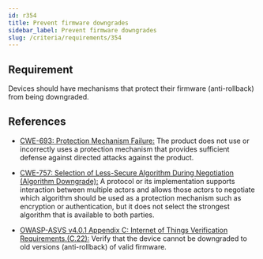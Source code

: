 ```yaml
---
id: r354
title: Prevent firmware downgrades
sidebar_label: Prevent firmware downgrades
slug: /criteria/requirements/354
---
```


## Requirement

Devices should have mechanisms
that protect their firmware (anti-rollback)
from being downgraded.

## References

- [CWE-693: Protection Mechanism Failure:](https://cwe.mitre.org/data/definitions/693.html)
  The product does not use
  or incorrectly uses a protection mechanism
  that provides sufficient defense
  against directed attacks
  against the product.

- [CWE-757: Selection of Less-Secure Algorithm During Negotiation (Algorithm Downgrade):](https://cwe.mitre.org/data/definitions/757.html)
  A protocol or its implementation
  supports interaction between multiple actors
  and allows those actors to negotiate
  which algorithm should be used
  as a protection mechanism
  such as encryption or authentication,
  but it does not select the strongest algorithm
  that is available to both parties.

- [OWASP-ASVS v4.0.1 Appendix C: Internet of Things Verification Requirements.(C.22):](https://owasp.org/www-pdf-archive/OWASP_Application_Security_Verification_Standard_4.0-en.pdf)
  Verify that the device cannot be downgraded
  to old versions (anti-rollback)
  of valid firmware.

